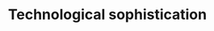 ---
title: 'Technological sophistication'
description: 'Methods to quantify the nature of technology.'
cover: '/images/research_tech.jpg'
research:
- labour-markets
- another-research-post
---